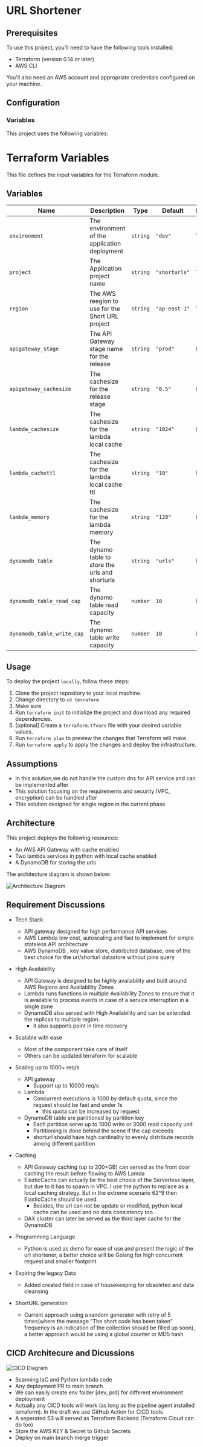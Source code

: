 # URL Shortener

## Prerequisites

To use this project, you'll need to have the following tools installed:

- Terraform (version 0.14 or later)
- AWS CLI

You'll also need an AWS account and appropriate credentials configured on your machine.

## Configuration

### Variables

This project uses the following variables:

# Terraform Variables

This file defines the input variables for the Terraform module.

## Variables

| Name | Description | Type | Default       | Required |
|------|-------------|------|---------------|----------|
| `environment` | The environment of the application deployment | `string` | `"dev"`       | Yes      |
| `project` | The Application project name | `string` | `"shorturls"` | Yes       |
| `region` | The AWS reegion to use for the Short URL project | `string` | `"ap-east-1"` | Yes       |
| `apigateway_stage` | The API Gateway stage name for the release | `string` | `"prod"`      | No       |
| `apigateway_cachesize` | The cachesize for the release stage | `string` | `"0.5"`       | No       |
| `lambda_cachesize` | The cachesize for the lambda local cache | `string` | `"1024"`      | No       |
| `lambda_cachettl` | The cachesize for the lambda local cache ttl | `string` | `"10"`        | No       |
| `lambda_memory` | The cachesize for the lambda memory | `string` | `"128"`       | No       |
| `dynamodb_table` | The dynamo table to store the urls and shorturls | `string` | `"urls"`      | No       |
| `dynamodb_table_read_cap` | The dynamo table read capacity | `number` | `10`          | No       |
| `dynamodb_table_write_cap` | The dynamo table write capacity | `number` | `10`          | No       |


## Usage

To deploy the project `locally`, follow these steps:

1. Clone the project repository to your local machine.
2. Change directory to `cd terraform`
3. Make sure 
4. Run `terraform init` to initialize the project and download any required dependencies.
5. [optional] Create a `terraform.tfvars` file with your desired variable values.
6. Run `terraform plan` to preview the changes that Terraform will make.
7. Run `terraform apply` to apply the changes and deploy the infrastructure.

## Assumptions

- In this solution,we do not handle the custom dns for API service and can be implemented after
- This solution focusing on the requirements and security (VPC, encryption) can be handled after
- This solution designed for single region in the current phase


## Architecture

This project deploys the following resources:

- An AWS API Gateway with cache enabled
- Two lambda services in python with local cache enabled
- A DynamoDB for storing the urls

The architecture diagram is shown below:

![Architecture Diagram](./docs/architecture.png)

## Requirement Discussions

- Tech Stack
  - API gateway designed for high performance API services
  - AWS Lambda low cost, autoscaling and fast to implement for simple stateless API architecture
  - AWS DynamoDB , key value store, distributed database,  one of the best choice for the url/shorturl datastore without joins query
  
- High Availability
  - API Gateway is designed to be highly availability and  built around AWS Regions and Availability Zones
  - Lambda runs functions in multiple Availability Zones to ensure that it is available to process events in case of a service interruption in a single zone
  - DynamoDB also served with High Availability and can be extended the replicas to multiple region.
    - it also supports point in time recovery
  
- Scalable with ease
  - Most of the component take care of itself 
  - Others can be updated terraform for scalable

- Scaling up to 1000+ req/s
  - API gateway
    - Support up to 10000 req/s
  - Lambda
    - Concurrent executions is 1000 by default quota, since the request should be fast and under 1s
      - this quota can be increased by request
  - DynamoDB table are partitioned by partition key
    - Each partition serve up to 1000 write or 3000 read capacity unit
    - Partitioning is done behind the scene if the cap exceeds
    - shorturl should have high cardinality to evenly distribute records among different partition
  
- Caching
  - API Gateway caching (up to 200+GB) can served as the front door caching the result before flowing to AWS Lamda
  - ElasticCache can actually be the best choice of the Serverless layer, but due to it has to spawn in VPC. I use the python to replace as a local caching strategy. But in the extreme scenario 62^9 then ElasticCache should be used.
    - Besides, the url can not be update or modified, python local cache can be used and no data consistency too.
  - DAX cluster can later be served as the third layer cache for the DynamoDB
  
- Programming Language
  - Python is used as demo for ease of use and present the logic of the url shortener, a better choice will be Golang for high concurrent request and smaller footprint

- Expiring the legacy Data
  - Added created field in case of housekeeping for obsoleted and data cleansing
  
- ShortURL generation
  - Current approach using a random generator with retry of 5 times(where the message "The short code has been taken" frequency is an indication of the collection should be filled up soon), a better approach would be using a global counter or MD5 hash 

## CICD Architecure and Dicussions

![CICD Diagram](./docs/CICD.png)
- Scanning IaC and Python lambda code
- Any deployment PR to main branch
- We can easily create env folder [dev, prd] for different environment deployment
- Actually any CICD tools will work (as long as the pipeline agent installed terraform). In the draft we use GitHub Action for  CICD tools
- A seperated S3 will served as Terraform Backend (Terraform Cloud can do too)
- Store the AWS KEY & Secret to Github Secrets
- Deploy on main branch merge trigger

